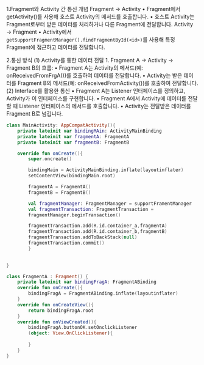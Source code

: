 1.Fragment와 Activity 간 통신 개념
Fragment → Activity
	•	Fragment에서 getActivity()를 사용해 호스트 Activity의 메서드를 호출합니다.
	•	호스트 Activity는 Fragment로부터 받은 데이터를 처리하거나 다른 Fragment에 전달합니다.
Activity → Fragment
	•	Activity에서 `getSupportFragmentManager().findFragmentById(<id>)`를 사용해 특정 Fragment에 접근하고 데이터를 전달합니다.

2.통신 방식
(1) Activity를 통한 데이터 전달
	1.	Fragment A → Activity → Fragment B의 흐름:
	•	Fragment A는 Activity의 메서드(예: onReceivedFromFrgA())를 호출하여 데이터를 전달합니다.
	•	Activity는 받은 데이터를 Fragment B의 메서드(예: onReceivedFromActivity())를 호출하여 전달합니다.
(2) Interface를 활용한 통신
	•	Fragment A는 Listener 인터페이스를 정의하고, Activity가 이 인터페이스를 구현합니다.
	•	Fragment A에서 Activity에 데이터를 전달할 때 Listener 인터페이스의 메서드를 호출합니다.
	•	Activity는 전달받은 데이터를 Fragment B로 넘깁니다.

```kotlin
class MainActivity: AppCompatActivity(){
	private lateinit var bindingMAin: ActivityMainBinding
	private lateinit var fragmentA: FragmentA
	private lateinit var fragmentB: FragmentB

	override fun onCreate(){
		super.oncreate()

		bindingMain = ActivityMainBinding.inflate(layoutinflater)
		setContentView(bindingMain.root)

		fragmentA = FragmentA()
		fragmentB = FragmentB()

		val fragmentManager: FragmentManager = supportFramentManager
		val fragmentTransaction: FragmentTransaction = 
		fragmentManager.beginTransaction()

		fragmentTransaction.add(R.id.container_a,fragmentA)
		fragmentTransaction.add(R.id.container_b,fragmentB)
		fragmentTransaction.addToBackStack(null)
		fragmentTransaction.commit()
		}

		
}
```

```kotlin
class FragmentA : Fragment() {
	private lateinit var bindingFragA: FragmentABinding
	override fun onCreate(){
		bindingFragA = FragmentABinding.inflate(layoutinflater)
	}
	override fun onCreateView(){
		return bindingFragA.root
	}
	override fun onViewCreated(){
		bindingFragA.buttonOK.setOnclickListener
		(object: View.OnClickListener){
			
		}
	}
}
```
